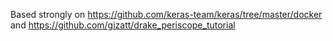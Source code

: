 
Based strongly on
https://github.com/keras-team/keras/tree/master/docker
and 
https://github.com/gizatt/drake_periscope_tutorial